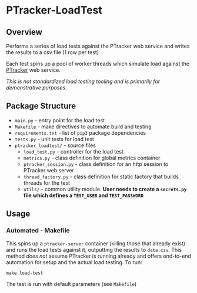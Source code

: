 # PTracker-LoadTest

## Overview

Performs a series of load tests against the PTracker web service and writes the results to a csv file (1 row per test)

Each test spins up a pool of worker threads which simulate load against the [PTracker](https://github.com/hta295/PTracker) web service.

*This is not standardized load testing tooling and is primarily for demonstrative purposes.*

## Package Structure

* `main.py` - entry point for the load test
* `Makefile` - make directives to automate build and testing
* `requirements.txt` - list of `pip3` package dependencies
* `tests.py` - unit tests for load test
* `ptracker_loadtest/` - source files
	* `load_test.py` - controller for the load test
	* `metrics.py` - class definition for global metrics container
	* `ptracker_session.py` - class definition for an http session to PTracker web server
	* `thread_factory.py` - class definition for static factory that builds threads for the test
	* `utils/` - common utility module. __User needs to create a `secrets.py` file which defines a `TEST_USER` and `TEST_PASSWORD`__

## Usage

### Automated - Makefile

This spins up a `ptracker-server` container (killing those that already exist) and runs the load tests against it, outputting the results to `data.csv`. This method *does not* assume PTracker is running already and offers end-to-end automation for setup and the actual load testing. To run:

```
make load-test
```

The test is run with default parameters (see `Makefile`)
